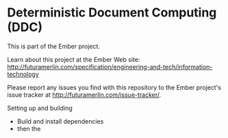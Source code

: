 # Deterministic Document Computing (DDC)

This is part of the Ember project.

Learn about this project at the Ember Web site: http://futuramerlin.com/specification/engineering-and-tech/information-technology

Please report any issues you find with this repository to the Ember project's issue tracker at http://futuramerlin.com/issue-tracker/.

Setting up and building

- Build and install dependencies
- then the
